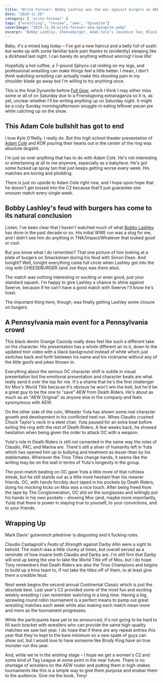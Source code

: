 ```yaml
---
title: "Write Forever: Bobby Lashley won the war against burgers on AEW Dynamite for November 20"
date: "2024-11-20"
category: [ 'write-forever' ]
tags: ["wrestling", "review", "aew", "dynamite"]
coverImage: "2024-11-20-write-forever-aew-dynamite.webp"
excerpt: "Bobby Lashley, Cheeseburger, Adam Cole's Jaundice Tan; Black Denim, Feats of Strength, Roddy's Mother Shot His Dad – we didn't start the fire on AEW Dynamite!"
---
```


Baby, it's a mixed bag today – I've got a new haircut and a belly full of sushi but woke up with some familiar back pain thanks to (evidently) sleeping like a dickhead last night. I can barely do anything without wincing! I love life!

Hopefully a hot coffee, a 7-pound Sphynx cat resting on my legs, and professional wrestling can make things feel a little better. I mean, I don't _think_ watching wrestling can actually make this shooting pain in my shoulder blade go away but I'm willing to try anything once.

This is the final Dynamite before [Full Gear](/posts/2024-11-23-write-forever-aew-full-gear), which I think I may either miss some or all of on Saturday due to a Friendsgiving extravaganza so it is, as yet, unclear whether I'll be writing anything up on Saturday night. It might be a cozy Sunday morning/afternoon snuggle-in eating leftover pecan pie while catching up on the show.

## This Adam Cole bullshit has got to end

I love Kyle O'Reilly. I really do. But this high school theater presentation of [Adam Cole](/posts/2024-11-13-write-forever-aew-dynamite) and KOR pouring their hearts out in the center of the ring was absolute dogshit.

I'm just so over anything that has to do with Adam Cole. He's not interesting or entertaining at all to me anymore, especially as a babyface. He's got some fucked up spray tan that just keeps getting worse every week. His matches are boring and plodding.

There is just no upside to Adam Cole right now, and I hope upon hope that he doesn't get tossed into the C2 because that'll just guarantee one snoozer match every single week.

## Bobby Lashley's feud with burgers has come to its natural conclusion

Listen, I've been clear that I haven't watched much of what [Bobby Lashley](/posts/2024-11-23-write-forever-aew-full-gear) has done in the past decade or so. His initial WWE run was a slog for me, and I didn't see him do anything in TNA/Impact/Whatever that looked good or cool.

But you know what I do remember? That one picture of him looking at a plate of burgers on Smackdown during his feud with Simon Dean. And tonight? Well, tonight everything came full circle when Lashley got into the ring with CHEESEBURGER (and Joe Keys was there also).

The match was nothing interesting or exciting or even good, just your standard squash. I'm happy to give Lashley a chance to shine against Swerve, because if he can't have a good match with Swerve I'll know he's toast.

The important thing here, though, was finally getting Lashley some closure on burgers.

## A Pennsylvania main event for a Pennsylvania crowd

This black denim Orange Cassidy really does feel like such a different take on the character. His presentation has a whole different air to it, down to the updated tron video with a black background instead of white which just switches back and forth between his name and his nickname without any of the little goofs and jokes thrown in.

Everything about the serious OC character shift is subtle in visual presentation but the emotional presentation and character beats are what really send it over the top for me. It's a shame that he's the first challenger for Mox's World Title because it's obvious he won't win the belt, but he'd be a great guy to be the one to "save" AEW from Death Riders. He's about as much as an "AEW Original" as anyone else in the company and feels synonymous with AEW.

On the other side of the coin, Wheeler Yuta has shown some real character growth and development in his conflicted heel run. When Claudio crushed Chuck Taylor's neck in a steel chair, Yuta paused for an extra beat before exiting the ring with the rest of Death Riders. A few weeks back, he showed hesitation when being given the order to attack OC with a weapon.

Yuta's role in Death Riders is still not cemented in the same way the roles of Claudio, PAC, and Marina are. There's still a sliver of humanity left in Yuta which has opened him up to bullying and treatment as lesser-than by his stablemates. Whenever the Trios Titles change hands, it seems like the writing may be on the wall in terms of Yuta's longevity in the group.

The post-match beating on OC gave Yuta a little more of that ruthless streak, but he still stands out as a little more hesitant than his meaner friends. OC, with hands forcibly duct taped in his pockets by Death Riders, doing his mocking kicks on Mox was a nice touch. After being freed from the tape by The Conglomeration, OC slid on the sunglasses and willingly put his hands in his own pockets – showing Mox (and, maybe more importantly, Yuta) that there is power in staying true to yourself, to your convictions, and to your friends.

## Wrapping Up

Mark Davis' gutwrench piledriver is disgusting and it fucking rules.

Claudio Castagnoli's _Feats of Strength_ against Darby Allin were a sight to behold. The match was a little clunky at times, but overall served as a reminder of how insane both Claudio and Darby are. I'm still firm that Darby will end up being the one to take the World Title off of Mox, but I do hope Tony remembers that Death Riders are also the Trios Champions and begins to build up a trios team to, if not take the titles off of them, to at least give them a credible feud.

Next week begins the second annual Continental Classic which is just the absolute best. Last year's C2 provided some of the most fun and exciting weekly wrestling I can remember watching in a long time. Having a big, sprawling round robin tournament is a perfect means to pump out great wrestling matches each week while also making each match mean more and more as the tournament progresses.

While the participants have yet to be announced, it's not going to be hard to fill each bracket with wrestlers who can provide the same high-quality matches we saw last year. I do hope that if there are any repeat entries this year that they're kept to the bare minimum so a new spate of guys can show out, but I would love to have someone like Brody King have an true monster run this year.

And, while we're in the wishing stage – I hope we get a women's C2 and some kind of Tag League at some point in the near future. There is no shortage of wrestlers on the AEW roster and putting them in high-stakes tournaments like this is a simple way to give them purpose and endear them to the audience. Give me the book, Tony!